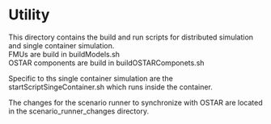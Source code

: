 # Utility

This directory contains the build and run scripts for distributed simulation and single container simulation.\
FMUs are build in buildModels.sh\
OSTAR components are build in buildOSTARComponets.sh

Specific to ths single container simulation are the startScriptSingeContainer.sh which runs inside the container.

The changes for the scenario runner to synchronize with OSTAR are located in the scenario_runner_changes directory.
